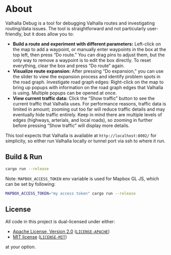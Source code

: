 # About

Valhalla Debug is a tool for debugging Valhalla routes and investigating routing/data issues.
The tool is straightforward and not particularly user-friendly, but it does allow you to:

- **Build a route and experiment with different parameters:** Left-click on the map to add a waypoint, or manually enter waypoints in the box at the top left, then press “Do route.” You can drag pins to adjust them, but the only way to remove a waypoint is to edit the box directly. To reset everything, clear the box and press “Do route” again.
- **Visualize route expansion:** After pressing “Do expansion,” you can use the slider to view the expansion process and identify problem spots in the road graph.
Investigate road graph edges: Right-click on the map to bring up popups with information on the road graph edges that Valhalla is using. Multiple popups can be opened at once.
- **View current traffic data:** Click the “Show traffic” button to see the current traffic that Valhalla uses. For performance reasons, traffic data is limited in amount; zooming out too far will reduce traffic details and may eventually hide traffic entirely. Keep in mind there are multiple levels of edges (highways, arterials, and local roads), so zooming in further before pressing “Show traffic” will display more details.

This tool expects that Valhalla is available at `http://localhost:8002/` for simplicity, so either run Valhalla locally or tunnel port via ssh to where it run.

## Build & Run

```sh
cargo run --release
```

Note: `MAPBOX_ACCESS_TOKEN` env variable is used for Mapbox GL JS, which can be set by following:

```sh
MAPBOX_ACCESS_TOKEN="my access token" cargo run --release
```

## License

All code in this project is dual-licensed under either:

- [Apache License, Version 2.0](https://www.apache.org/licenses/LICENSE-2.0) ([`LICENSE-APACHE`](LICENSE-APACHE))
- [MIT license](https://opensource.org/licenses/MIT) ([`LICENSE-MIT`](LICENSE-MIT))

at your option.
